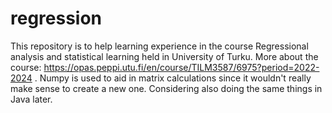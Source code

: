 # regression
This repository is to help learning experience in the course Regressional analysis and statistical learning held in University of Turku.
More about the course: https://opas.peppi.utu.fi/en/course/TILM3587/6975?period=2022-2024 .
Numpy is used to aid in matrix calculations since it wouldn't really make sense to create a new one. 
Considering also doing the same things in Java later.
